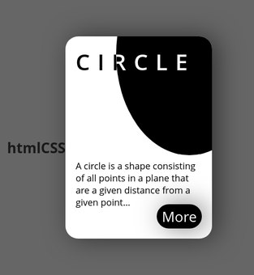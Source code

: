 # htmlCSS

<style>
 * {
  margin: 0;
  padding: 0;
  box-sizing: border-box;
}

html, body {
  height: 100vh;
  background-color: #666666;
  font-family: 'Open Sans', sans-serif;
}

body {
  display: flex;
  justify-content: center;
  align-items: center;
}

.card {
  position: relative;
  display: flex;
  align-items: center;
  justify-content: center;
  flex-direction: column;
  height: 400px;
  width: 400px;
  border-radius: 25px;
  background-color: #ffffff;
  box-shadow: 10px 0 50px rgba(0, 0, 0, 0.5);
  overflow: hidden;
}

.card:nth-child(1) {
  margin-right: 30px;
}

body:hover .card {
  transform: scale(0.9);
  opactiy: 0.5;
  transition: 0.9s;
}

body .card:hover {
  transform: scale(1);
  opactiy: 1;
  transition: 0.9s;
}

h2 {
  position: absolute;
  left: 0;
  top: 0;
  margin: 20px 0 0 20px;
  font-size: 44px;
  font-weight: 600;
  text-transform: uppercase;
  letter-spacing: 15px;
  color: #ffffff;
  mix-blend-mode: difference;
}

p {
  position: absolute;
  left: 0;
  bottom: 0;
  margin: 0 20px 60px 20px;
  font-size: 18px;
  color: #ffffff;
  mix-blend-mode: difference;
}

#circle {
  height: 100%;
  width: 100%;
  border-radius: 50%;
  background-color: #000000;
  margin-top: -330px;
  margin-left: 200px;
}

#triangle {
  height: 100%;
  width: 100%;
  background-color: #000000;
  border-radius: 20px;
  transform: rotate(70deg);
  margin-top: -430px;
  margin-left: 200px;
}

.content a {
  position: absolute;
  right: 0;
  bottom: 0;
  margin: 0 20px 20px 0;
  cursor: pointer;
  background-color: #000000;
  color: #ffffff;
  font-size: 28px;
  padding: 5px 10px 5px 10px;
  border-radius: 30px;
  box-shadow: 10px 0 50px rgba(0, 0, 0, 0.5);
}
 </style>
 
 <hr>
<div class="card">
  <div id="circle"></div>
  <h2>Circle</h2>
  <p>A circle is a shape consisting of all points in a plane that are a given distance from a given point...</p>
  <div class="content">
    <a>More</a>
  </div>
</div>
 

